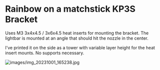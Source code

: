 # Rainbow on a matchstick KP3S Bracket

<p>Uses M3 3x4x4.5 / 3x6x4.5 heat inserts for mounting the bracket. The lightbar is mounted at an angle that should hit the nozzle in the center.</p><p>I've printed it on the side as a tower with variable layer height for the heat insert mounts. No supports necessary.</p>

![images/img_20231001_165238.jpg](images/img_20231001_165238.jpg)